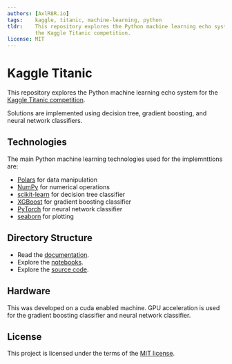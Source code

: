 ```yaml
---
authors: [AxlR8R.io]
tags:    kaggle, titanic, machine-learning, python
tldr:    This repository explores the Python machine learning echo system for
         the Kaggle Titanic competition.
license: MIT
---
```



# Kaggle Titanic

This repository explores the Python machine learning echo system for the
[Kaggle Titanic competition](https://www.kaggle.com/competitions/titanic).

Solutions are implemented using decision tree, gradient boosting, and neural
network classifiers.



## Technologies

The main Python machine learning technologies used for the implemnttions are:
+ [Polars](https://docs.pola.rs/) for data manipulation
+ [NumPy](https://numpy.org/) for numerical operations
+ [scikit-learn](https://scikit-learn.org/stable/) for decision tree classifier
+ [XGBoost](https://xgboost.readthedocs.io/en/stable/) for gradient boosting classifier
+ [PyTorch](https://pytorch.org/) for neural network classifier
+ [seaborn](https://seaborn.pydata.org/) for plotting



## Directory Structure

+ Read the [documentation](documentation/_index.md).
+ Explore the [notebooks](notebook/_index.ipynb).
+ Explore the [source code](titanic/__init__.py).



## Hardware

This was developed on a cuda enabled machine. GPU acceleration is used for the
gradient boosting classifier and neural network classifier.



## License

This project is licensed under the terms of the
[MIT license](https://choosealicense.com/licenses/mit/).

